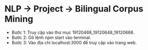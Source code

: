 # NLP -> Project -> Bilingual Corpus Mining
* Bước 1: Truy cập vào thư mục 19120468_19120648_19120668.
* Bước 2: Gõ lệnh npm start vào terminal.
* Bước 3: Vào địa chỉ localhost:3000 để truy cập vào trang web.

